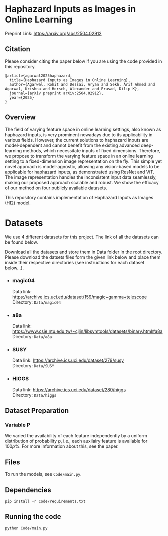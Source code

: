 # Haphazard Inputs as Images in Online Learning

Preprint Link: https://arxiv.org/abs/2504.02912

## Citation
Please consider citing the paper below if you are using the code provided in this repository.

```
@article{agarwal2025haphazard,
  title={Haphazard Inputs as Images in Online Learning},
  author={Agarwal, Rohit and Dessai, Aryan and Sekh, Arif Ahmed and Agarwal, Krishna and Horsch, Alexander and Prasad, Dilip K},
  journal={arXiv preprint arXiv:2504.02912},
  year={2025}
}
```

## Overview
The field of varying feature space in online learning settings, also known as haphazard inputs, is very prominent nowadays due to its applicability in various fields. However, the current solutions to haphazard inputs are model-dependent and cannot benefit from the existing advanced deep-learning methods, which necessitate inputs of fixed dimensions. Therefore, we propose to transform the varying feature space in an online learning setting to a fixed-dimension image representation on the fly. This simple yet novel approach is model-agnostic, allowing any vision-based models to be applicable for haphazard inputs, as demonstrated using ResNet and ViT. The image representation handles the inconsistent input data seamlessly, making our proposed approach scalable and robust. We show the efficacy of our method on four publicly available datasets.

This repository contains implementation of Haphazard Inputs as Images (HI2) model.

# Datasets
We use 4 different datasets for this project. The link of all the datasets can be found below. 

Download all the datasets and store them in Data folder in the root directory. Please download the datsets files form the given link below and place them inside their respective directories (see instructions for each dataset below...).

- ### magic04
    Data link: https://archive.ics.uci.edu/dataset/159/magic+gamma+telescope  
    Directory: `Data/magic04`  

- ### a8a
    Data link: https://www.csie.ntu.edu.tw/~cjlin/libsvmtools/datasets/binary.html#a8a  
    Directory: `Data/a8a`  

- ### SUSY
    Data link: https://archive.ics.uci.edu/dataset/279/susy  
    Directory: `Data/SUSY`  


- ### HIGGS
    Data link: https://archive.ics.uci.edu/dataset/280/higgs  
    Directory: `Data/higgs` 

## Dataset Preparation
### Variable P
We varied the availability of each feature independently by a uniform distribution of probability $p$, i.e., each auxilairy feature is available for $100p\%$. For more information about this, see the paper.

## Files
To run the models, see `Code/main.py`. 

## Dependencies
```
pip install -r Code/requirements.txt
```

## Running the code

```
python Code/main.py
```
